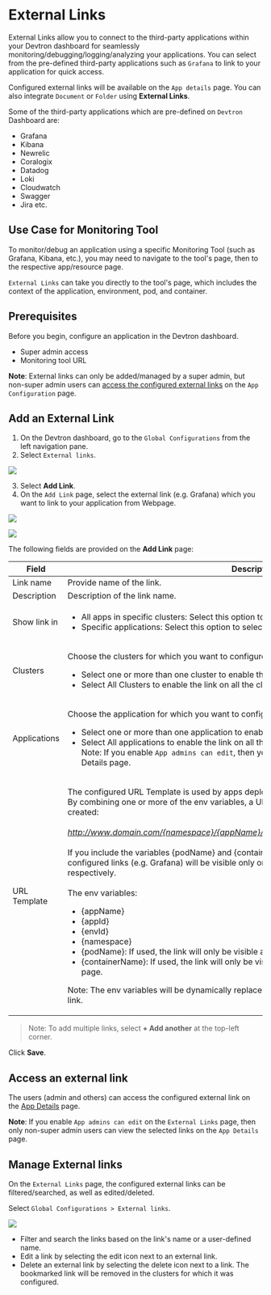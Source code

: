 # External Links

External Links allow you to connect to the third-party applications within your Devtron dashboard for seamlessly monitoring/debugging/logging/analyzing your applications. You can select from the pre-defined third-party applications such as `Grafana` to link to your application for quick access.

Configured external links will be available on the `App details` page. You can also integrate `Document` or `Folder` using **External Links**.

Some of the third-party applications which are pre-defined on `Devtron` Dashboard are:

* Grafana
* Kibana
* Newrelic
* Coralogix
* Datadog
* Loki
* Cloudwatch
* Swagger
* Jira etc.

## Use Case for Monitoring Tool

To monitor/debug an application using a specific Monitoring Tool (such as Grafana, Kibana, etc.), you may need to navigate to the tool's page, then to the respective app/resource page.

`External Links` can take you directly to the tool's page, which includes the context of the application, environment, pod, and container.

## Prerequisites

Before you begin, configure an application in the Devtron dashboard.

* Super admin access
* Monitoring tool URL

**Note**: External links can only be added/managed by a super admin, but non-super admin users can [access the configured external links](../usage/applications/app-details/) on the `App Configuration` page.

## Add an External Link

1. On the Devtron dashboard, go to the `Global Configurations` from the left navigation pane.
2. Select `External links`.

![](https://devtron-public-asset.s3.us-east-2.amazonaws.com/images/global-configurations/external-links/external-links-v2.jpg)

3. Select **Add Link**.
4. On the `Add Link` page, select the external link (e.g. Grafana) which you want to link to your application from Webpage.

![](https://devtron-public-asset.s3.us-east-2.amazonaws.com/images/global-configurations/external-links/external-add-link.jpg)

![](https://devtron-public-asset.s3.us-east-2.amazonaws.com/images/global-configurations/external-links/external-link-specific-applications.jpg)

The following fields are provided on the **Add Link** page:

| Field        | Description                                                                                                                                                                                                                                                                                                                                                                                                                                                                                                                                                                                                                                                                                                                                                                                                                                                                                                                                                                                                                                                              |
| ------------ | ------------------------------------------------------------------------------------------------------------------------------------------------------------------------------------------------------------------------------------------------------------------------------------------------------------------------------------------------------------------------------------------------------------------------------------------------------------------------------------------------------------------------------------------------------------------------------------------------------------------------------------------------------------------------------------------------------------------------------------------------------------------------------------------------------------------------------------------------------------------------------------------------------------------------------------------------------------------------------------------------------------------------------------------------------------------------ |
| Link name    | Provide name of the link.                                                                                                                                                                                                                                                                                                                                                                                                                                                                                                                                                                                                                                                                                                                                                                                                                                                                                                                                                                                                                                                |
| Description  | Description of the link name.                                                                                                                                                                                                                                                                                                                                                                                                                                                                                                                                                                                                                                                                                                                                                                                                                                                                                                                                                                                                                                            |
| Show link in | <ul><li>All apps in specific clusters: Select this option to select the cluster.</li><li>Specific applications: Select this option to select the application.</li></ul>                                                                                                                                                                                                                                                                                                                                                                                                                                                                                                                                                                                                                                                                                                                                                                                                                                                                                                  |
| Clusters     | <p>Choose the clusters for which you want to configure the selected external link with.</p><ul><li>Select one or more than one cluster to enable the link on the specified clusters.</li><li>Select All Clusters to enable the link on all the clusters.</li></ul>                                                                                                                                                                                                                                                                                                                                                                                                                                                                                                                                                                                                                                                                                                                                                                                                       |
| Applications | <p>Choose the application for which you want to configure the selected external link with.</p><ul><li>Select one or more than one application to enable the link on the specified application.</li><li>Select All applications to enable the link on all the applications.<br>Note: If you enable `App admins can edit`, then you can view the selected links on the App-Details page.</li></ul>                                                                                                                                                                                                                                                                                                                                                                                                                                                                                                                                                                                                                                                                         |
| URL Template | <p>The configured URL Template is used by apps deployed on the selected clusters/applications.<br>By combining one or more of the env variables, a URL with the structure shown below can be created:<br><br><em>http://www.domain.com/{namespace}/{appName}/details/{appId}/env/{envId}/details/{podName}</em><br><br>If you include the variables {podName} and {containerName} in the URL template, then the configured links (e.g. Grafana) will be visible only on the pod level and container level respectively.<br><br>The env variables:</p><ul><li>{appName}</li><li>{appId}</li><li>{envId}</li><li>{namespace}</li><li>{podName}: If used, the link will only be visible at the pod level on the <a href="../usage/applications/app-details/">App details </a>page.</li><li>{containerName}: If used, the link will only be visible at the container level on the <a href="../usage/applications/app-details/">App details</a> page.</li></ul><p>Note: The env variables will be dynamically replaced by the values that you used to configure the link.</p> |

> Note: To add multiple links, select **+ Add another** at the top-left corner.

Click **Save**.

## Access an external link

The users (admin and others) can access the configured external link on the [App Details](../usage/applications/app-details/) page.

**Note**: If you enable `App admins can edit` on the `External Links` page, then only non-super admin users can view the selected links on the `App Details` page.

## Manage External links

On the `External Links` page, the configured external links can be filtered/searched, as well as edited/deleted.

Select `Global Configurations > External links`.

![](https://devtron-public-asset.s3.us-east-2.amazonaws.com/images/global-configurations/external-links/manage-external-links-v2.jpg)

* Filter and search the links based on the link's name or a user-defined name.
* Edit a link by selecting the edit icon next to an external link.
* Delete an external link by selecting the delete icon next to a link. The bookmarked link will be removed in the clusters for which it was configured.
